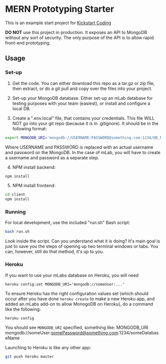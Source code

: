 # MERN Prototyping Starter

This is an example start project for [Kickstart Coding](http://kickstartcoding.com/)

**DO NOT** use this project in production. It exposes an API to MongoDB
without any sort of security. The only purpose of the API is to allow rapid
front-end prototyping.

## Usage


### Set-up

1. Get the code. You can either download this repo as a tar.gz or zip file,
then extract, or do a git pull and copy over the files into your project.

2. Set-up your MongoDB database. Either set-up an mLab database for testing
purposes with your team (easiest), or install and configure a local DB.

3. Create a ".env.local" file, that contains your credentials. This file WILL
NOT go into your git repo (because it is in .gitignore). It should be in the
following format:

```bash
export MONGODB_URI='mongodb://USERNAME:PASSWORD@something.com:1234/DB_NAME'
```

Where USERNAME and PASSWORD is replaced with an actual username and password on
the MongoDB. In the case of mLab, you will have to create a username and
password as a separate step.

4. NPM install backend:

```bash
npm install
```

5. NPM install frontend:

```bash
cd client
npm install
```


### Running

For local development, use the included "run.sh" Bash script:

```bash
bash run.sh
```

Look inside the script. Can you understand what it is doing?  It's main goal is
just to save you the steps of opening up two terminal windows or tabs. You can,
however, still do that method, it's up to you.


### Heroku

If you want to use your mLabs database on Heroku, you will need 

    heroku config:set MONGODB_URI='mongodb://someUser:...'


To ensure Heroku has the right configuration values set (which should occur
after you have done `heroku create` to make a new Heroku app, and added an
mLabs add-on to allow MonogoDB on Heroku), do a command like the following:

```bash
heroku config
```

You should see `MONGODB_URI` specified, something like:
    MONGODB_URI  mongodb://someUser:somePassword@something.com:1234/someDatabaseName 

Launching to Heroku is like any other app:

```bash
git push heroku master
```



